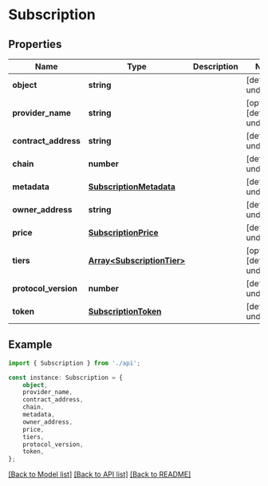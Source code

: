 # Subscription


## Properties

Name | Type | Description | Notes
------------ | ------------- | ------------- | -------------
**object** | **string** |  | [default to undefined]
**provider_name** | **string** |  | [optional] [default to undefined]
**contract_address** | **string** |  | [default to undefined]
**chain** | **number** |  | [default to undefined]
**metadata** | [**SubscriptionMetadata**](SubscriptionMetadata.md) |  | [default to undefined]
**owner_address** | **string** |  | [default to undefined]
**price** | [**SubscriptionPrice**](SubscriptionPrice.md) |  | [default to undefined]
**tiers** | [**Array&lt;SubscriptionTier&gt;**](SubscriptionTier.md) |  | [optional] [default to undefined]
**protocol_version** | **number** |  | [default to undefined]
**token** | [**SubscriptionToken**](SubscriptionToken.md) |  | [default to undefined]

## Example

```typescript
import { Subscription } from './api';

const instance: Subscription = {
    object,
    provider_name,
    contract_address,
    chain,
    metadata,
    owner_address,
    price,
    tiers,
    protocol_version,
    token,
};
```

[[Back to Model list]](../README.md#documentation-for-models) [[Back to API list]](../README.md#documentation-for-api-endpoints) [[Back to README]](../README.md)
